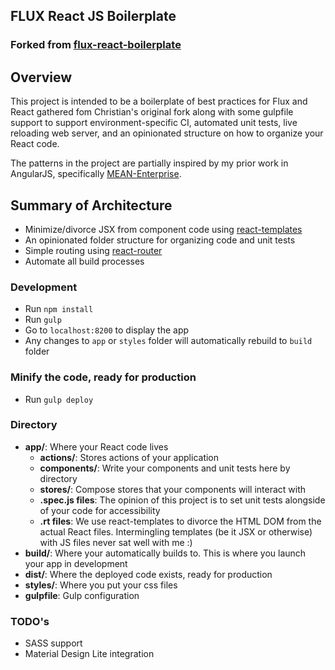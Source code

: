 ## FLUX React JS Boilerplate

### Forked from [flux-react-boilerplate](https://github.com/christianalfoni/flux-react-boilerplate)

## Overview

This project is intended to be a boilerplate of best practices for Flux and React gathered fom Christian's original fork along with some gulpfile support to support environment-specific CI, automated unit tests, live reloading web server, and an opinionated structure on how to organize your React code.

The patterns in the project are partially inspired by my prior work in AngularJS, specifically [MEAN-Enterprise](https://github.com/CraftySquad/mean-enterprise.ui).

## Summary of Architecture
* Minimize/divorce JSX from component code using [react-templates](https://github.com/wix/react-templates)
* An opinionated folder structure for organizing code and unit tests
* Simple routing using [react-router](https://github.com/rackt/react-router)
* Automate all build processes

### Development
* Run `npm install`
* Run `gulp`
* Go to `localhost:8200` to display the app
* Any changes to `app` or `styles` folder will automatically rebuild to `build` folder

### Minify the code, ready for production
* Run `gulp deploy`

### Directory
* **app/**: Where your React code lives
  * **actions/**: Stores actions of your application
  * **components/**: Write your components and unit tests here by directory
  * **stores/**: Compose stores that your components will interact with
  * **.spec.js files**: The opinion of this project is to set unit tests alongside of your code for accessibility
  * **.rt files**: We use react-templates to divorce the HTML DOM from the actual React files. Intermingling templates (be it JSX or otherwise) with JS files never sat well with me  :)
* **build/**: Where your automatically builds to. This is where you launch your app in development
* **dist/**: Where the deployed code exists, ready for production
* **styles/**: Where you put your css files
* **gulpfile**: Gulp configuration

### TODO's
* SASS support
* Material Design Lite integration